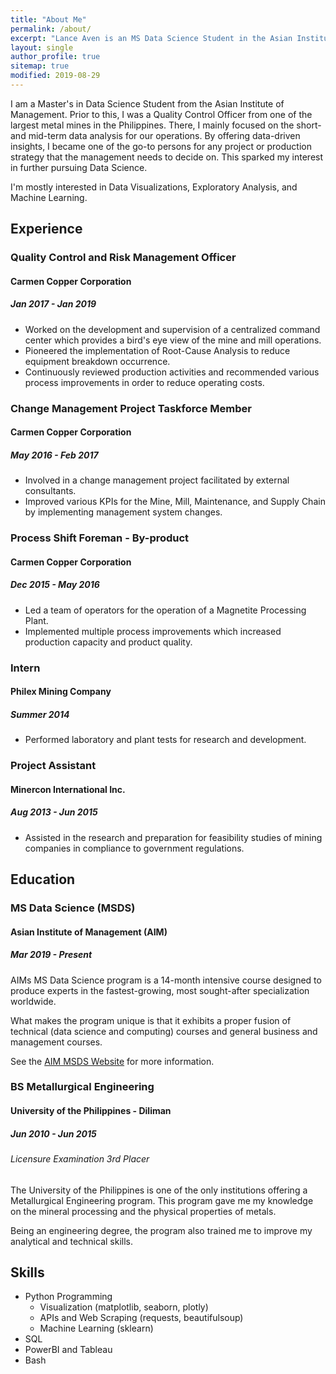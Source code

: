 ```yaml
---
title: "About Me"
permalink: /about/
excerpt: "Lance Aven is an MS Data Science Student in the Asian Institute of Management"
layout: single
author_profile: true
sitemap: true
modified: 2019-08-29
---
```


I am a Master's in Data Science Student from the Asian Institute of Management. Prior to this, I was a Quality Control Officer from one of the largest metal mines in the Philippines. There, I mainly focused on the short- and mid-term data analysis for our operations. By offering data-driven insights, I became one of the go-to persons for any project or production strategy that the management needs to decide on. This sparked my interest in further pursuing Data Science.

I'm mostly interested in Data Visualizations, Exploratory Analysis, and Machine Learning.


## Experience

### Quality Control and Risk Management Officer

#### Carmen Copper Corporation

##### Jan 2017 - Jan 2019


- Worked on the development and supervision of a centralized command center which provides a bird's eye view of the mine and mill operations.
- Pioneered the implementation of Root-Cause Analysis to reduce equipment breakdown occurrence.
- Continuously reviewed production activities and recommended various process improvements in order to reduce operating costs.

### Change Management Project Taskforce Member

#### Carmen Copper Corporation

##### May 2016 - Feb 2017

- Involved in a change management project facilitated by external consultants.
- Improved various KPIs for the Mine, Mill, Maintenance, and Supply Chain by implementing management system changes.

### Process Shift Foreman - By-product

#### Carmen Copper Corporation

##### Dec 2015 - May 2016

- Led a team of operators for the operation of a Magnetite Processing Plant.
- Implemented multiple process improvements which increased production capacity and product quality.

### Intern

#### Philex Mining Company

##### Summer 2014

- Performed laboratory and plant tests for research and development.

### Project Assistant

#### Minercon International Inc.

##### Aug 2013 - Jun 2015

- Assisted in the research and preparation for feasibility studies of mining companies in compliance to government regulations.

## Education

### MS Data Science (MSDS)

#### Asian Institute of Management (AIM)

##### Mar 2019 - Present

AIMs MS Data Science program is a 14-month intensive course designed to produce experts in the fastest-growing, most sought-after specialization worldwide.

What makes the program unique is that it exhibits a proper fusion of technical (data science and computing) courses and general business and management courses.

See the [AIM MSDS Website](https://msds.datascience.aim.edu) for more information.


### BS Metallurgical Engineering

#### University of the Philippines - Diliman

##### Jun 2010 - Jun 2015

###### Licensure Examination 3rd Placer

The University of the Philippines is one of the only institutions offering a Metallurgical Engineering program. This program gave me my knowledge on the mineral processing and the physical properties of metals.

Being an engineering degree, the program also trained me to improve my analytical and technical skills.


## Skills

* Python Programming
    * Visualization (matplotlib, seaborn, plotly)
    * APIs and Web Scraping (requests, beautifulsoup)
    * Machine Learning (sklearn)
* SQL
* PowerBI and Tableau
* Bash
